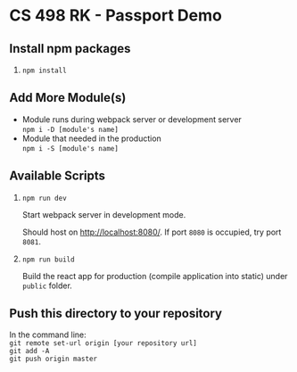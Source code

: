 # CS 498 RK - Passport Demo

## Install npm packages
1. `npm install`

## Add More Module(s)
* Module runs during webpack server or development server<br>
   `npm i -D [module's name]`<br>
* Module that needed in the production<br>
   `npm i -S [module's name]`

## Available Scripts
1. `npm run dev`

   Start webpack server in development mode.

   Should host on [http://localhost:8080/](http://localhost:8080/). If port `8080` is occupied, try port `8081`.
2. `npm run build`

   Build the react app for production (compile application into static) under `public` folder.

## Push this directory to your repository
In the command line: <br>
`git remote set-url origin [your repository url]`<br>
`git add -A`<br>
`git push origin master`
